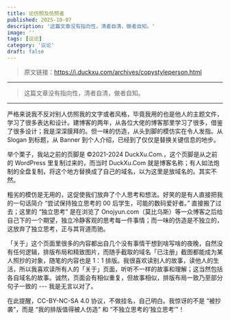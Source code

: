 ```yaml
---
title: 论仿照及仿照者
published: 2025-10-07
description: '这篇文章没有指向性，清者自清，做者自知。'
image: ''
tags: [议论]
category: '议论'
draft: false 
---
```


> 原文链接：https://i.duckxu.com/archives/copystyleperson.html

***

> 这篇文章没有指向性，清者自清，做者自知。

------

严格来说我不反对别人仿照我的文字或者风格，毕竟我用的也是他人的主题文件，学习了很多表达和设计。建博客的两年，从各位大佬的博客那里学习了很多，借鉴了很多设计；我是深深膜拜的。但一味的仿造，从头到脚的模仿实在令人发指。从 Slogan 到标题，从 Banner 到个人介绍，已经到了仅仅是替换关键信息的地步。

举个栗子，我站之前的页脚是 ©2021-2024 DuckXu.Com.，这个页脚是从之前的 WordPress 里复制过来的，而当时 DuckXu.Com 就是博客名称；有人如法炮制的全盘复制，将这个地方替换成了自己的域名，以为这里是放域名的。其实不然。

粗劣的模仿是无用的，这促使我们放弃了个人思考和想法。好笑的是有人直接把我的一句话简介 “尝试保持独立思考的 00 后学生，可能的数码爱好者。” 直接搬了过去；这里的 “独立思考” 是在浏览了 Onojyun.com（莫比乌斯）等一众博客之后给自己下的一个期望，独立冷静客观的思考每一件事情；而一味的仿造是不独立的，这放弃了独立思考，正与其背道而驰。

「关于」这个页面里很多的内容都出自几个没有事情干想到啥写啥的夜晚，自然没有任何逻辑，排版布局和精致图片，而随手截取的域名「已注册」截图都能成为某人照抄的对象，随笔的内容也是 1：1 排版。我很喜欢读别人的故事，读他人的生活，所以我喜欢读所有人的「关于」页面，听听不一样的故事和理解；这当然包括各自域名的故事。诚然，页面会有相似重复，但故事相似，排版布局一致乃至部分句子一致的 --- 我是无言以对了。

在此提醒，CC-BY-NC-SA 4.0 协议，不做挂名，自己明白。我惊讶的不是 “被抄袭”，而是 “我的排版值得被人仿造” 和 “不独立思考的‘独立思考’”！
